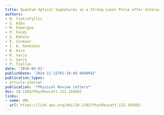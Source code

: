```yaml
---
title: Quantum Optical Signatures in a Strong Laser Pulse after Interaction with Semiconductors
authors:
- N. Tsatrafyllis
- S. Kühn
- M. Dumergue
- P. Foldi
- S. Kahaly
- E. Cormier
- I. A. Gonoskov
- B. Kiss
- K. Varju
- S. Varro
- P. Tzallas
date: '2019-05-01'
publishDate: '2024-11-15T01:34:49.984094Z'
publication_types:
- article-journal
publication: '*Physical Review Letters*'
doi: 10.1103/PhysRevLett.122.193602
links:
- name: URL
  url: https://link.aps.org/doi/10.1103/PhysRevLett.122.193602
---
```

